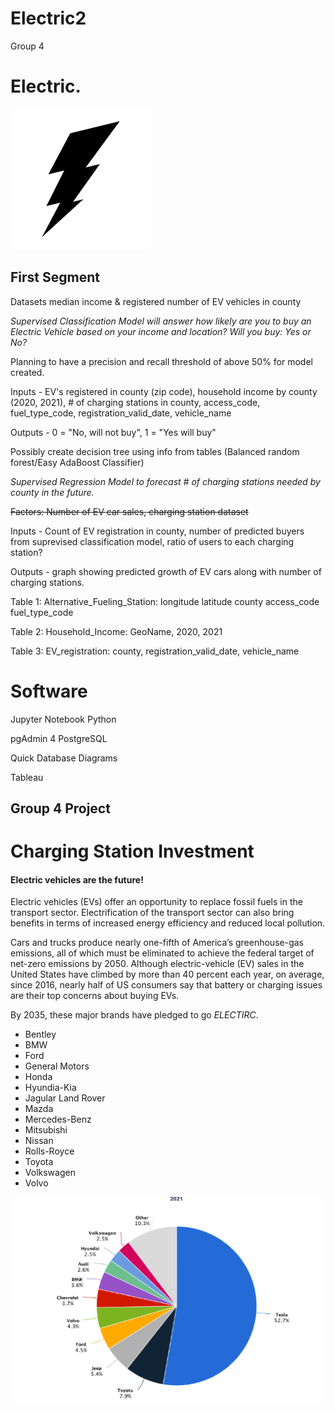 # Electric2
Group 4 


# Electric.

![image](https://github.com/TSheridan01/Electric2/blob/1122ea20914e10c1787b96e5cf800c9d38a6615b/Images/Bolt1.png)


## First Segment 


Datasets median income & registered number of EV vehicles in county

*Supervised Classification Model will answer how likely are you to buy an Electric Vehicle based on your income and location? Will you buy: Yes or No?*

Planning to have a precision and recall threshold of above 50% for model created. 

Inputs - EV's registered in county (zip code), household income by county (2020, 2021), # of charging stations in county, access_code,
fuel_type_code, registration_valid_date, vehicle_name

Outputs - 0 = "No, will not buy", 1 = "Yes will buy" 

Possibly create decision tree using info from tables (Balanced random forest/Easy AdaBoost Classifier) 

*Supervised Regression Model to forecast # of charging stations needed by county in the future.* 

~~Factors: Number of EV car sales, charging station dataset~~

Inputs - Count of EV registration in county, number of predicted buyers from suprevised classification model, ratio of users to each charging station? 

Outputs - graph showing predicted growth of EV cars along with number of charging stations. 

Table 1: Alternative_Fueling_Station:
longitude
latitude
county
access_code
fuel_type_code

Table 2: Household_Income:
GeoName, 2020, 2021

Table 3: EV_registration:
county, registration_valid_date, vehicle_name


# Software

Jupyter Notebook
  Python
  
pgAdmin 4
  PostgreSQL

Quick Database Diagrams

Tableau


## Group 4 Project 

# Charging Station Investment 

#### Electric vehicles are the future!

Electric vehicles (EVs) offer an opportunity to replace fossil fuels in the transport sector. Electrification of the transport sector can also bring benefits in terms of increased energy efficiency and reduced local pollution.

Cars and trucks produce nearly one-fifth of America’s greenhouse-gas emissions, all of which must be eliminated to achieve the federal target of net-zero emissions by 2050. Although electric-vehicle (EV) sales in the United States have climbed by more than 40 percent each year, on average, since 2016, nearly half of US consumers say that battery or charging issues are their top concerns about buying EVs.

By 2035, these major brands have pledged to go *ELECTIRC*.

- Bentley
- BMW
- Ford
- General Motors
- Honda
- Hyundia-Kia
- Jagular Land Rover
- Mazda
- Mercedes-Benz
- Mitsubishi
- Nissan
- Rolls-Royce
- Toyota
- Volkswagen
- Volvo



![image](https://github.com/TSheridan01/Electric2/blob/5ac605bee43303fa88732d96de8f2f40c228a218/Images/OEMMarketShare.png)


